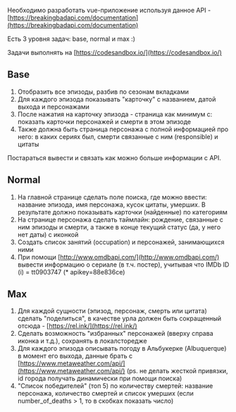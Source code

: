 Необходимо разработать vue-приложение используя данное API - [https://breakingbadapi.com/documentation](https://breakingbadapi.com/documentation)

Есть 3 уровня задач: base, normal и max :)

Задачи выполнять на [https://codesandbox.io/](https://codesandbox.io/)

## Base

1. Отобразить все эпизоды, разбив по сезонам вкладками
2. Для каждого эпизода показывать "карточку" с названием, датой выхода и персонажами
3. После нажатия на карточку эпизода - страница как минимум с: показать карточки персонажей и смерти в этом эпизоде
4. Также должна быть страница персонажа с полной информацией про него: в каких сериях был, смерти связанные с ним (responsible) и цитаты

Постараться вывести и связать как можно больше информации с API.

## Normal

1. На главной странице сделать поле поиска, где можно ввести: название эпизода, имя персонажа, кусок цитаты, умерших. В результате должно показывать карточки (найденные) по категориям
2. На странице персонажа сделать таймлайн: рождение, связанные с ним эпизоды и смерти, а также в конце текущий статус (да, у него нет даты) с иконкой
3. Создать список занятий (occupation) и персонажей, занимающихся ними
4. При помощи [http://www.omdbapi.com/](http://www.omdbapi.com/) вывести информацию о сериале (в т.ч. постер), учитывая что IMDb ID (i) = tt0903747 (* apikey=88e836ce)

## Max

1. Для каждой сущности (эпизод, персонаж, смерть или цитата) сделать "поделиться", в качестве урла должен быть сокращенный отсюда - [https://rel.ink/](https://rel.ink/)
2. Сделать возможность "избранных" персонажей (вверху справа иконка и т.д.), сохранять в локалсторедже
3. Для каждого эпизода описывать погоду в Альбукерке (Albuquerque) в момент его выхода, данные брать с [https://www.metaweather.com/api/](https://www.metaweather.com/api/) (ps. не делать жесткой привязки, id города получать динамически при помощи поиска)
4. "Список победителей" (топ 5) по количеству смертей: название персонажа, количество смертей и список умерших (если number_of_deaths > 1, то в скобках показать число)
